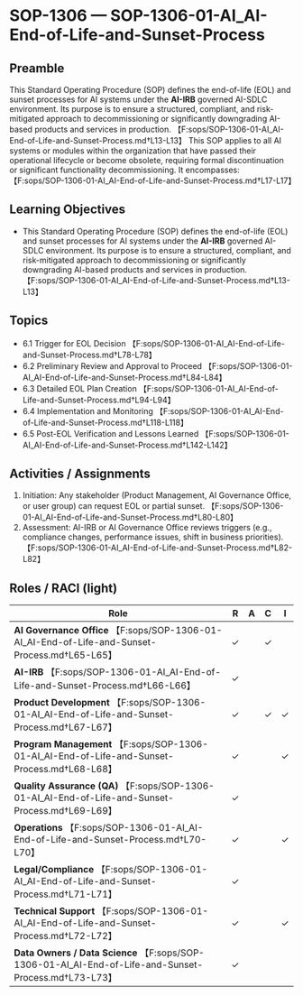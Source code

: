 # SOP-1306 — SOP-1306-01-AI\_AI-End-of-Life-and-Sunset-Process

## Preamble
This Standard Operating Procedure (SOP) defines the end-of-life (EOL) and sunset processes for AI systems under the **AI-IRB** governed AI-SDLC environment. Its purpose is to ensure a structured, compliant, and risk-mitigated approach to decommissioning or significantly downgrading AI-based products and services in production. 【F:sops/SOP-1306-01-AI_AI-End-of-Life-and-Sunset-Process.md†L13-L13】
This SOP applies to all AI systems or modules within the organization that have passed their operational lifecycle or become obsolete, requiring formal discontinuation or significant functionality decommissioning. It encompasses: 【F:sops/SOP-1306-01-AI_AI-End-of-Life-and-Sunset-Process.md†L17-L17】

## Learning Objectives
- This Standard Operating Procedure (SOP) defines the end-of-life (EOL) and sunset processes for AI systems under the **AI-IRB** governed AI-SDLC environment. Its purpose is to ensure a structured, compliant, and risk-mitigated approach to decommissioning or significantly downgrading AI-based products and services in production. 【F:sops/SOP-1306-01-AI_AI-End-of-Life-and-Sunset-Process.md†L13-L13】

## Topics
- 6.1 Trigger for EOL Decision 【F:sops/SOP-1306-01-AI_AI-End-of-Life-and-Sunset-Process.md†L78-L78】
- 6.2 Preliminary Review and Approval to Proceed 【F:sops/SOP-1306-01-AI_AI-End-of-Life-and-Sunset-Process.md†L84-L84】
- 6.3 Detailed EOL Plan Creation 【F:sops/SOP-1306-01-AI_AI-End-of-Life-and-Sunset-Process.md†L94-L94】
- 6.4 Implementation and Monitoring 【F:sops/SOP-1306-01-AI_AI-End-of-Life-and-Sunset-Process.md†L118-L118】
- 6.5 Post-EOL Verification and Lessons Learned 【F:sops/SOP-1306-01-AI_AI-End-of-Life-and-Sunset-Process.md†L142-L142】

## Activities / Assignments
1) Initiation: Any stakeholder (Product Management, AI Governance Office, or user group) can request EOL or partial sunset. 【F:sops/SOP-1306-01-AI_AI-End-of-Life-and-Sunset-Process.md†L80-L80】
2) Assessment: AI-IRB or AI Governance Office reviews triggers (e.g., compliance changes, performance issues, shift in business priorities). 【F:sops/SOP-1306-01-AI_AI-End-of-Life-and-Sunset-Process.md†L82-L82】

## Roles / RACI (light)
| Role | R | A | C | I |
|---|---|---|---|---|
| **AI Governance Office** 【F:sops/SOP-1306-01-AI_AI-End-of-Life-and-Sunset-Process.md†L65-L65】 | ✓ |  | ✓ |  |
| **AI-IRB** 【F:sops/SOP-1306-01-AI_AI-End-of-Life-and-Sunset-Process.md†L66-L66】 | ✓ |  |  |  |
| **Product Development** 【F:sops/SOP-1306-01-AI_AI-End-of-Life-and-Sunset-Process.md†L67-L67】 | ✓ |  | ✓ | ✓ |
| **Program Management** 【F:sops/SOP-1306-01-AI_AI-End-of-Life-and-Sunset-Process.md†L68-L68】 | ✓ |  |  | ✓ |
| **Quality Assurance (QA)** 【F:sops/SOP-1306-01-AI_AI-End-of-Life-and-Sunset-Process.md†L69-L69】 | ✓ |  |  |  |
| **Operations** 【F:sops/SOP-1306-01-AI_AI-End-of-Life-and-Sunset-Process.md†L70-L70】 | ✓ |  |  | ✓ |
| **Legal/Compliance** 【F:sops/SOP-1306-01-AI_AI-End-of-Life-and-Sunset-Process.md†L71-L71】 | ✓ |  |  |  |
| **Technical Support** 【F:sops/SOP-1306-01-AI_AI-End-of-Life-and-Sunset-Process.md†L72-L72】 | ✓ |  |  | ✓ |
| **Data Owners / Data Science** 【F:sops/SOP-1306-01-AI_AI-End-of-Life-and-Sunset-Process.md†L73-L73】 | ✓ |  |  |  |
